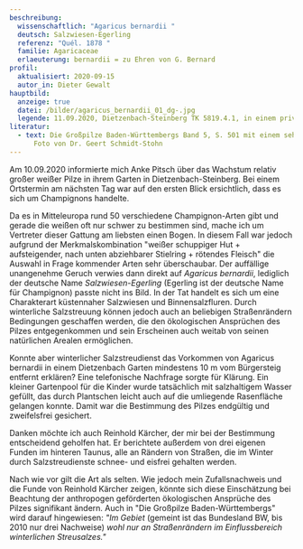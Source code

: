 ```yaml
---
beschreibung:
  wissenschaftlich: "Agaricus bernardii "
  deutsch: Salzwiesen-Egerling
  referenz: "Quél. 1878 "
  familie: Agaricaceae
  erlaeuterung: bernardii = zu Ehren von G. Bernard
profil:
  aktualisiert: 2020-09-15
  autor_in: Dieter Gewalt
hauptbild:
  anzeige: true
  datei: /bilder/agaricus_bernardii_01_dg-.jpg
  legende: 11.09.2020, Dietzenbach-Steinberg TK 5819.4.1, in einem privaten Garten
literatur:
  - text: Die Großpilze Baden-Württembergs Band 5, S. 501 mit einem sehr schönen
      Foto von Dr. Geert Schmidt-Stohn
---
```

Am 10.09.2020 informierte mich Anke Pitsch über das Wachstum relativ großer weißer Pilze in ihrem Garten in Dietzenbach-Steinberg. Bei einem Ortstermin am nächsten Tag war auf den ersten Blick ersichtlich, dass es sich um Champignons handelte.

Da es in Mitteleuropa rund 50 verschiedene Champignon-Arten gibt und gerade die weißen oft nur schwer zu bestimmen sind, mache ich um Vertreter dieser Gattung am liebsten einen Bogen. In diesem Fall war jedoch aufgrund der Merkmalskombination "weißer schuppiger Hut + aufsteigender, nach unten abziehbarer Stielring + rötendes Fleisch" die Auswahl in Frage kommender Arten sehr überschaubar. Der auffällige unangenehme Geruch verwies dann direkt auf *Agaricus bernardii*, lediglich der deutsche Name *Salzwiesen-Egerling* (Egerling ist der deutsche Name für Champignon) passte nicht ins Bild. In der Tat handelt es sich um eine Charakterart küstennaher Salzwiesen und Binnensalzfluren. Durch winterliche Salzstreuung können jedoch auch an beliebigen Straßenrändern Bedingungen geschaffen werden, die den ökologischen Ansprüchen des Pilzes entgegenkommen und sein Erscheinen auch weitab von seinen natürlichen Arealen ermöglichen.

Konnte aber winterlicher Salzstreudienst das Vorkommen von Agaricus bernardii in einem Dietzenbach Garten mindestens 10 m vom Bürgersteig entfernt erklären? Eine telefonische Nachfrage sorgte für Klärung. Ein kleiner Gartenpool für die Kinder wurde tatsächlich mit salzhaltigem Wasser gefüllt, das durch Plantschen leicht auch auf die umliegende Rasenfläche gelangen konnte. Damit war die Bestimmung des Pilzes endgültig und zweifelsfrei gesichert.

Danken möchte ich auch Reinhold Kärcher, der mir bei der Bestimmung entscheidend geholfen hat. Er berichtete außerdem von drei eigenen Funden im hinteren Taunus, alle an Rändern von Straßen, die im Winter durch Salzstreudienste schnee- und eisfrei gehalten werden.

Nach wie vor gilt die Art als selten. Wie jedoch mein Zufallsnachweis und die Funde von Reinhold Kärcher zeigen, könnte sich diese Einschätzung bei Beachtung der anthropogen geförderten ökologischen Ansprüche des Pilzes signifikant ändern. Auch in "Die Großpilze Baden-Württembergs" wird darauf hingewiesen: *"Im Gebiet* (gemeint ist das Bundesland BW, bis 2010 nur drei Nachweise) *wohl nur an Straßenrändern im Einflussbereich winterlichen Streusalzes."*